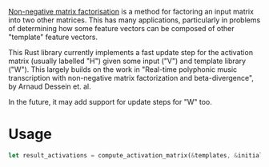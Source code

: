 [Non-negative matrix factorisation](https://en.wikipedia.org/wiki/Non-negative_matrix_factorization) is a method for factoring an input matrix into two other matrices. This has many applications, particularly in problems of determining how some feature vectors can be composed of other "template" feature vectors.

This Rust library currently implements a fast update step for the activation matrix (usually labelled "H") given some input ("V") and template library ("W"). This largely builds on the work in "Real-time polyphonic music transcription with non-negative matrix factorization and beta-divergence", by Arnaud Dessein et. al.

In the future, it may add support for update steps for "W" too.

# Usage

```rust
let result_activations = compute_activation_matrix(&templates, &initial_activation, &v);
```
